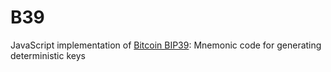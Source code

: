 B39
=====

JavaScript implementation of [Bitcoin BIP39](https://github.com/bitcoin/bips/blob/master/bip-0039.mediawiki): Mnemonic code for generating deterministic keys